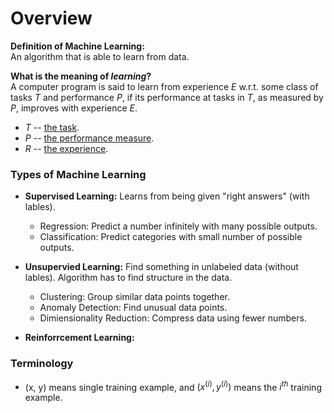 # Overview
  **Definition of Machine Learning:**  
An algorithm that is able to learn from data.

  **What is the meaning of *learning*?**  
A computer program is said to learn from experience *E* w.r.t. some class of tasks *T* and performance *P*, if its performance at tasks in *T*, as measured by *P*, improves with experience *E*.
  * *T* -- [the task](https://github.com/PionC/Machine-Learning-Notes/blob/main/1ML_Algorithms.md).
  * *P* -- [the performance measure](https://github.com/PionC/Machine-Learning-Notes/blob/main/1ML_Algorithms.md).
  * *R* -- [the experience](https://github.com/PionC/Machine-Learning-Notes/blob/main/1ML_Algorithms.md).

### **Types of Machine Learning**
* **Supervised Learning:**
Learns from being given "right answers" (with lables). 
  * Regression: Predict a number infinitely with many possible outputs.
  * Classification: Predict categories with small number of possible outputs.


* **Unsupervied Learning:**
Find something in unlabeled data (without lables). Algorithm has to find structure in the data.
    * Clustering: Group similar data points together.
    * Anomaly Detection: Find unusual data points.
    * Dimiensionality Reduction: Compress data using fewer numbers.

* **Reinforrcement Learning:**
### **Terminology**
* (x, y) means single training example, and $(x^{(i)}, y^{(i)})$ means the $i^{th}$ training example.
